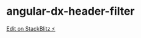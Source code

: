 # angular-dx-header-filter

[Edit on StackBlitz ⚡️](https://stackblitz.com/edit/angular-dx-headerfilter-tree-ut4esz)